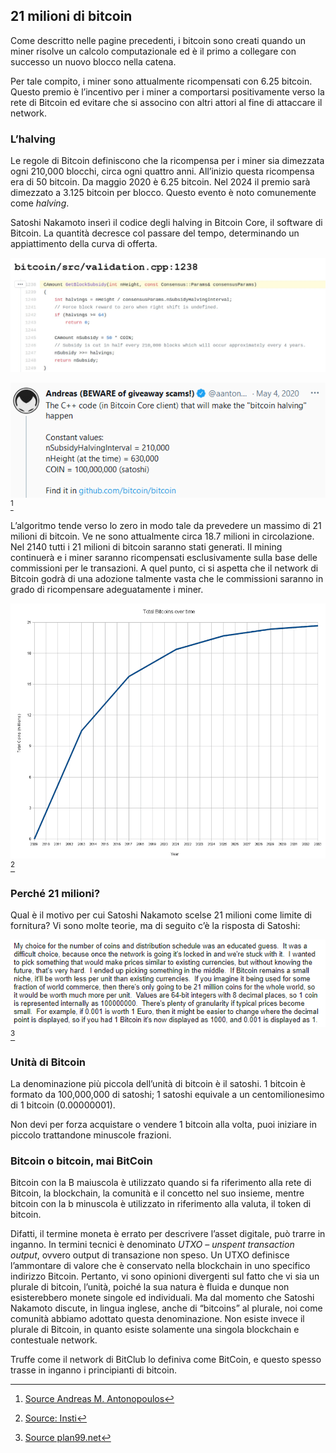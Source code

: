 ## 21 milioni di bitcoin
Come descritto nelle pagine precedenti, i bitcoin sono creati quando un miner risolve un calcolo computazionale ed è il primo a collegare con successo un nuovo blocco nella catena.

Per tale compito, i miner sono attualmente ricompensati con 6.25 bitcoin. Questo premio è l’incentivo per i miner a comportarsi positivamente verso la rete di Bitcoin ed evitare che si associno con altri attori al fine di attaccare il network.

### L’halving
Le regole di Bitcoin definiscono che la ricompensa per i miner sia dimezzata ogni 210,000 blocchi, circa ogni quattro anni. All’inizio questa ricompensa era di 50 bitcoin. Da maggio 2020 è 6.25 bitcoin. Nel 2024 il premio sarà dimezzato a 3.125 bitcoin per blocco. Questo evento è noto comunemente come _halving_.

Satoshi Nakamoto inserì il codice degli halving in Bitcoin Core, il software di Bitcoin. La quantità decresce col passare del tempo, determinando un appiattimento della curva di offerta.  

![The halving interval code in the Bitcoin Core software in C++](assets/_halving-interval.jpg)

![Explanation by Andreas M. Antonopoulos](assets/_aantonop-21-million.png) [^24]

L’algoritmo tende verso lo zero in modo tale da prevedere un massimo di 21 milioni di bitcoin. Ve ne sono attualmente circa 18.7 milioni in circolazione. Nel 2140 tutti i 21 milioni di bitcoin saranno stati generati. Il mining continuerà e i miner saranno ricompensati esclusivamente sulla base delle commissioni per le transazioni. A quel punto, ci si aspetta che il network di Bitcoin godrà di una adozione talmente vasta che le commissioni saranno in grado di ricompensare adeguatamente i miner.

![Total bitcoin supply over time](assets/_Total_bitcoins_over_time.png) [^25]


### Perché 21 milioni?
Qual è il motivo per cui Satoshi Nakamoto scelse 21 milioni come limite di fornitura? Vi sono molte teorie, ma di seguito c’è la risposta di Satoshi:

![Satoshi Nakamoto's explanation for the 21 million supply cap](assets/_Why-21-million.png) [^26]


### Unità di Bitcoin
La denominazione più piccola dell’unità di bitcoin è il satoshi. 1 bitcoin è formato da 100,000,000 di satoshi; 1 satoshi equivale a un centomilionesimo di 1 bitcoin (0.00000001).

Non devi per forza acquistare o vendere 1 bitcoin alla volta, puoi iniziare in piccolo trattandone minuscole frazioni.

### Bitcoin o bitcoin, mai BitCoin

Bitcoin con la B maiuscola è utilizzato quando si fa riferimento alla rete di Bitcoin, la blockchain, la comunità e il concetto nel suo insieme, mentre bitcoin con la b minuscola è utilizzato in riferimento alla valuta, il token di bitcoin. 

Difatti, il termine moneta è errato per descrivere l’asset digitale, può trarre in inganno. In termini tecnici è denominato _UTXO – unspent transaction output_, ovvero output di transazione non speso. Un UTXO definisce l’ammontare di valore che è conservato nella blockchain in uno specifico indirizzo Bitcoin. Pertanto, vi sono opinioni divergenti sul fatto che vi sia un plurale di bitcoin, l’unità, poiché la sua natura è fluida e dunque non esisterebbero monete singole ed individuali. Ma dal momento che Satoshi Nakamoto discute, in lingua inglese, anche di “bitcoins” al plurale, noi come comunità abbiamo adottato questa denominazione. Non esiste invece il plurale di Bitcoin, in quanto esiste solamente una singola blockchain e contestuale network.

Truffe come il network di BitClub lo definiva come BitCoin, e questo spesso trasse in inganno i principianti di bitcoin.

[^24]: [Source Andreas M. Antonopoulos](https://twitter.com/aantonop/status/1257366095515848716?s=20)  
[^25]: [Source: Insti](https://commons.wikimedia.org/wiki/File:Total_bitcoins_over_time.png)  
[^26]: [Source plan99.net](https://plan99.net/~mike/satoshi-emails/thread1.html)  
